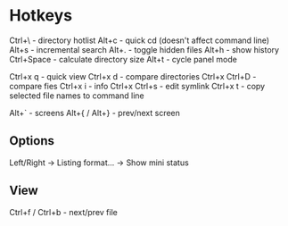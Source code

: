 # Hotkeys

Ctrl+\ - directory hotlist
Alt+c - quick cd (doesn't affect command line)
Alt+s - incremental search
Alt+. - toggle hidden files
Alt+h - show history
Ctrl+Space - calculate directory size
Alt+t - cycle panel mode

Ctrl+x q - quick view
Ctrl+x d - compare directories
Ctrl+x Ctrl+D - compare fies
Ctrl+x i - info
Ctrl+x Ctrl+s - edit symlink
Ctrl+x t - copy selected file names to command line

Alt+\` - screens
Alt+{ / Alt+} - prev/next screen

## Options
Left/Right -> Listing format... -> Show mini status

## View
Ctrl+f / Ctrl+b - next/prev file
